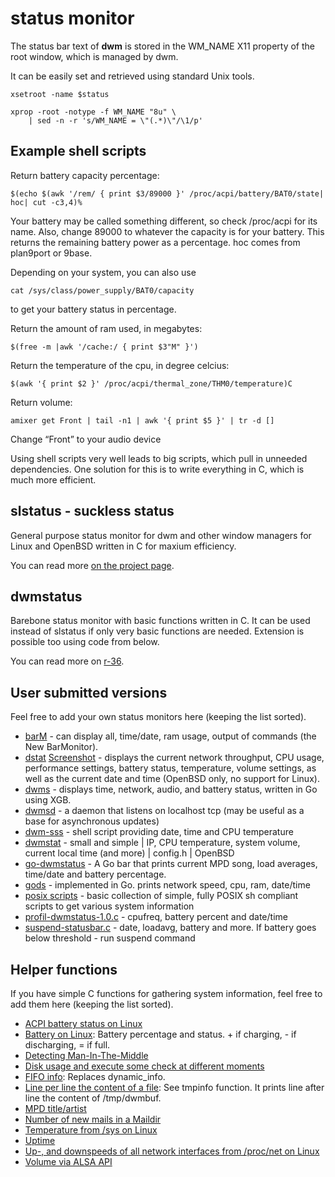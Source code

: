 status monitor
==============

The status bar text of **dwm** is stored in the WM_NAME X11 property of the
root window, which is managed by dwm.

It can be easily set and retrieved using standard Unix tools.

	xsetroot -name $status

	xprop -root -notype -f WM_NAME "8u" \
		| sed -n -r 's/WM_NAME = \"(.*)\"/\1/p'

Example shell scripts
---------------------

Return battery capacity percentage:

	$(echo $(awk '/rem/ { print $3/89000 }' /proc/acpi/battery/BAT0/state| hoc| cut -c3,4)%

Your battery may be called something different, so check /proc/acpi for its name. Also, change 89000 to whatever the capacity is for your battery. This returns the remaining battery power as a percentage.
hoc comes from plan9port or 9base.

Depending on your system, you can also use

	cat /sys/class/power_supply/BAT0/capacity

to get your battery status in percentage.

Return the amount of ram used, in megabytes:

    $(free -m |awk '/cache:/ { print $3"M" }')

Return the temperature of the cpu, in degree celcius:

	$(awk '{ print $2 }' /proc/acpi/thermal_zone/THM0/temperature)C

Return volume:

	amixer get Front | tail -n1 | awk '{ print $5 }' | tr -d []

Change “Front” to your audio device

Using shell scripts very well leads to big scripts, which pull in unneeded
dependencies. One solution for this is to write everything in C, which is much
more efficient.

slstatus - suckless status
--------------------------

General purpose status monitor for dwm and other window managers for Linux and
OpenBSD written in C for maxium efficiency.

You can read more [on the project page](https://tools.suckless.org/slstatus/).

dwmstatus
---------

Barebone status monitor with basic functions written in C. It can be used
instead of slstatus if only very basic functions are needed. Extension is
possible too using code from below.

You can read more on [r-36](http://git.r-36.net/dwmstatus/).

User submitted versions
-----------------------

Feel free to add your own status monitors here (keeping the list sorted).

* [barM](barM.c) - can display all, time/date, ram usage, output of commands (the New BarMonitor).
* [dstat](https://www.umaxx.net/dl) [Screenshot](https://www.umaxx.net/dstat.png) - displays the current network throughput, CPU usage, performance settings, battery status, temperature, volume settings, as well as the current date and time (OpenBSD only, no support for Linux).
* [dwms](https://github.com/ianremmler/dwms) - displays time, network, audio, and battery status, written in Go using XGB.
* [dwmsd](https://github.com/johnko/dwmsd) - a daemon that listens on localhost tcp (may be useful as a base for asynchronous updates)
* [dwm-sss](https://github.com/roadkillcat/dwm_sss) - shell script providing date, time and CPU temperature
* [dwmstat](https://notabug.org/kl3/dwmstat) - small and simple | IP, CPU temperature, system volume, current local time (and more) | config.h | OpenBSD
* [go-dwmstatus](https://github.com/oniichaNj/go-dwmstatus) - A Go bar that prints current MPD song, load averages, time/date and battery percentage.
* [gods](https://github.com/schachmat/gods) - implemented in Go. prints network speed, cpu, ram, date/time
* [posix scripts](https://notabug.org/kl3/scripts) - basic collection of simple, fully POSIX sh compliant scripts to get various system information
* [profil-dwmstatus-1.0.c](profil-dwmstatus-1.0.c) - cpufreq, battery percent and date/time
* [suspend-statusbar.c](https://github.com/snobb/dwm-statusbar) - date, loadavg, battery and more. If battery goes below threshold - run suspend command

Helper functions
----------------

If you have simple C functions for gathering system information, feel free to
add them here (keeping the list sorted).

* [ACPI battery status on Linux](new-acpi-battery.c)
* [Battery on Linux](batterystatus.c): Battery percentage and status. + if
  charging, - if discharging, = if full.
* [Detecting Man-In-The-Middle](dwmstatus-mitm.c)
* [Disk usage and execute some check at different moments](diskspace_timechk.c)
* [FIFO info](fifo.c): Replaces dynamic_info.
* [Line per line the content of a file](dynamic_info.c): See
  tmpinfo function. It prints line after line the content of
  /tmp/dwmbuf.
* [MPD title/artist](mpdstatus.c)
* [Number of new mails in a Maildir](mail_counter.c)
* [Temperature from /sys on Linux](dwmstatus-temperature.c)
* [Uptime](uptime.c)
* [Up-, and downspeeds of all network interfaces from /proc/net on Linux](dwmstatus-netusage.c)
* [Volume via ALSA API](getvol.c)
